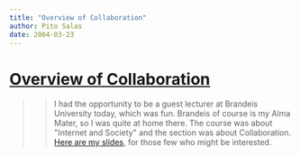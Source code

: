 ```yaml
---
title: "Overview of Collaboration"
author: Pito Salas
date: 2004-03-23
---
```

# [Overview of Collaboration](None)



>>

>> I had the opportunity to be a guest lecturer at Brandeis University today,
which was fun. Brandeis of course is my Alma Mater, so I was quite at home
there. The course was about "Internet and Society" and the section was about
Collaboration. [Here are my
slides](</Brandeis%20CS%20on%20Collab_files/frame.htm>), for those few who
might be interested.


